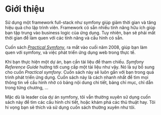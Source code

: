 Giới thiệu
============

Sử dụng một framework full-stack như symfony giúp giảm thời gian và
tăng hiệu quả cho lập trình viên. Framework có sẵn nhiều tính năng
hữu ích giúp bạn tập trung vào business logic của ứng dụng.
Tuy nhiên, bạn sẽ phải mất thời gian để làm quen với các tính năng và cấu hình có sẵn.

Cuốn sách [*Practical Symfony*](http://www.symfony-project.org/jobeet/1_2/Doctrine/vi_VN/),
ra mắt vào cuối năm 2008, giúp bạn làm quen với symfony, và việc phát triển ứng dụng web trong thực tế.

Khi bạn thực hiện một dự án, bạn cần tài liệu để tham chiếu.
*Symfony Reference Guide* hướng tới cung cấp một tài liệu như vậy. Nó là sự bổ sung cho cuốn *Practical symfony*.
Cuốn sách này sẽ luôn gắn với bạn trong quá trình phát triển ứng dụng. Cuốn sách này là cách nhanh nhất để tìm mọi thông tin về cấu hình nhờ có bảng nội dung chi tiết, bảng chỉ mục, chỉ dẫn trong từng chương, ...

Mặc dù là leader của dự án symfony, tôi vẫn thường xuyên sử dụng cuốn sách này để tìm các cấu hình chi tiết, hoặc khám phá các thủ thuật hay. Tôi hi vọng bạn sẽ thích và sử dụng cuốn sách thường xuyên như tôi.
